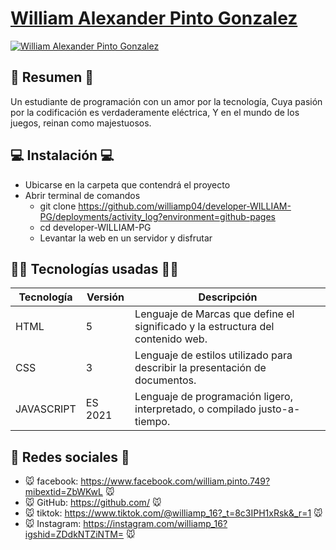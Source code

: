 # [William Alexander Pinto Gonzalez](https://williamp04.github.io/developer-WILLIAM-PG/)

[![William Alexander Pinto Gonzalez](https://i.postimg.cc/xjPd5vhr/imagen-2023-05-08-085106395.png)](https://williamp04.github.io/developer-WILLIAM-PG/)

## 📜 Resumen 📜
Un estudiante de programación con un amor por la tecnología, Cuya pasión por la codificación es verdaderamente eléctrica, Y en el mundo de los juegos, reinan como majestuosos. 

## 💻 Instalación 💻
- Ubicarse en la carpeta que contendrá el proyecto
- Abrir terminal de comandos
  - git clone https://github.com/williamp04/developer-WILLIAM-PG/deployments/activity_log?environment=github-pages
  - cd developer-WILLIAM-PG
  - Levantar la web en un servidor y disfrutar

## 👨‍💻 Tecnologías usadas 👨‍💻
| Tecnología | Versión | Descripción                                                                     |
|------------|---------|---------------------------------------------------------------------------------|
| HTML       | 5       | Lenguaje de Marcas que define el significado y la estructura del contenido web. |
| CSS        | 3       | Lenguaje de estilos utilizado para describir la presentación de documentos.     |
| JAVASCRIPT | ES 2021 | Lenguaje de programación ligero, interpretado, o compilado justo-a-tiempo.      |


## 🤗 Redes sociales 🤗
- 🐭 facebook: https://www.facebook.com/william.pinto.749?mibextid=ZbWKwL 🐭
- 🐭 GitHub: https://github.com/ 🐭
- 🐭 tiktok: https://www.tiktok.com/@williamp_16?_t=8c3IPH1xRsk&_r=1 🐭
- 🐭 Instagram: https://instagram.com/williamp_16?igshid=ZDdkNTZiNTM= 🐭
